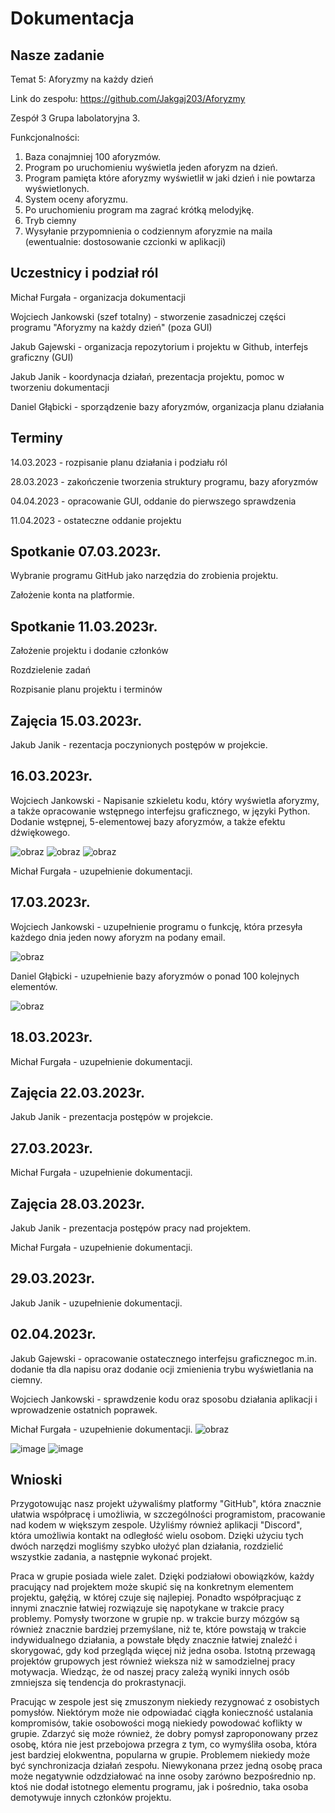 # Dokumentacja

## Nasze zadanie
Temat 5: Aforyzmy na każdy dzień

Link do zespołu: https://github.com/Jakgaj203/Aforyzmy

Zespół 3 Grupa labolatoryjna 3.

Funkcjonalności:

1.    Baza conajmniej 100 aforyzmów.
3.    Program po uruchomieniu wyświetla jeden aforyzm na dzień.
5.    Program pamięta które aforyzmy wyświetlił w jaki dzień i nie powtarza wyświetlonych.
7.    System oceny aforyzmu.
9.    Po uruchomieniu program ma zagrać krótką melodyjkę.
11.    Tryb ciemny
13.    Wysyłanie przypomnienia o codziennym aforyzmie na maila (ewentualnie: dostosowanie czcionki w aplikacji)

## Uczestnicy i podział ról
Michał Furgała - organizacja dokumentacji

Wojciech Jankowski (szef totalny) -  stworzenie zasadniczej części programu "Aforyzmy na każdy dzień" (poza GUI)

Jakub Gajewski - organizacja repozytorium i projektu w Github, interfejs graficzny (GUI)

Jakub Janik - koordynacja działań, prezentacja projektu, pomoc w tworzeniu dokumentacji

Daniel Głąbicki - sporządzenie bazy aforyzmów, organizacja planu działania

## Terminy
14.03.2023 - rozpisanie planu działania i podziału ról

28.03.2023 - zakończenie tworzenia struktury programu, bazy aforyzmów

04.04.2023 - opracowanie GUI, oddanie do pierwszego sprawdzenia

11.04.2023 - ostateczne oddanie projektu

## Spotkanie 07.03.2023r.
Wybranie programu GitHub jako narzędzia do zrobienia projektu. 

Założenie konta na platformie.

## Spotkanie 11.03.2023r.
Założenie projektu i dodanie członków

Rozdzielenie zadań

Rozpisanie planu projektu i terminów

## Zajęcia 15.03.2023r.
Jakub Janik - rezentacja poczynionych postępów w projekcie.


## 16.03.2023r.
Wojciech Jankowski - Napisanie szkieletu kodu, który wyświetla aforyzmy, a także opracowanie wstępnego interfejsu graficznego, w języki Python. Dodanie wstępnej, 5-elementowej bazy aforyzmów, a także efektu dźwiękowego.

![obraz](https://user-images.githubusercontent.com/127214880/225744889-e19be129-15d1-4b58-bac4-1e830c774d47.png)
![obraz](https://user-images.githubusercontent.com/127214880/225745088-23b1207b-f175-4274-91f7-ba12b05cda9d.png)
![obraz](https://user-images.githubusercontent.com/127214880/225745685-5a7f4e3b-791a-406a-8f82-4aebe6433c67.png)

Michał Furgała - uzupełnienie dokumentacji.

## 17.03.2023r.
Wojciech Jankowski - uzupełnienie programu o funkcję, która przesyła każdego dnia jeden nowy aforyzm na podany email.

![obraz](https://user-images.githubusercontent.com/127214880/226106271-a82db5a9-7f05-40d5-b6f4-1d7575a092ff.png)

Daniel Głąbicki - uzupełnienie bazy aforyzmów o ponad 100 kolejnych elementów.

![obraz](https://user-images.githubusercontent.com/127214880/226106250-f2fa304b-4c3a-408f-bec0-30a67e05c680.png)

## 18.03.2023r.
Michał Furgała - uzupełnienie dokumentacji.

## Zajęcia 22.03.2023r.
Jakub Janik - prezentacja postępów w projekcie. 

## 27.03.2023r.
Michał Furgała - uzupełnienie dokumentacji.

## Zajęcia 28.03.2023r.
Jakub Janik - prezentacja postępów pracy nad projektem.

Michał Furgała - uzupełnienie dokumentacji.

## 29.03.2023r.
Jakub Janik - uzupełnienie dokumentacji.

## 02.04.2023r.
Jakub Gajewski - opracowanie ostatecznego interfejsu graficznegoc m.in. dodanie tła dla napisu oraz dodanie ocji zmienienia trybu wyświetlania na ciemny.

Wojciech Jankowski - sprawdzenie kodu oraz sposobu działania aplikacji i wprowadzenie ostatnich poprawek.

Michał Furgała - uzupełnienie dokumentacji.
![obraz](https://user-images.githubusercontent.com/127214880/229371939-ce743246-4fe6-41ae-a6b1-b8376066ae17.png)


![image](https://user-images.githubusercontent.com/127213234/229372186-ffa46860-f1b6-4843-afca-f7b71f6c84da.png)
![image](https://user-images.githubusercontent.com/127213234/229372221-34bb83e4-75ea-421f-9027-7c67177252cb.png)

## Wnioski
Przygotowując nasz projekt używaliśmy platformy "GitHub", która znacznie ułatwia współpracę i umożliwia, w szczególności programistom, pracowanie nad kodem w większym zespole. Użyliśmy również aplikacji "Discord", która umożliwia kontakt na odległość wielu osobom. Dzięki użyciu tych dwóch narzędzi mogliśmy szybko ułożyć plan działania, rozdzielić wszystkie zadania, a następnie wykonać projekt.

Praca w grupie posiada wiele zalet. Dzięki podziałowi obowiązków, każdy pracujący nad projektem może skupić się na konkretnym elementem projektu, gałęźią, w której czuje się najlepiej. Ponadto współpracjuąc z innymi znacznie łatwiej rozwiązuje się napotykane w trakcie pracy problemy. Pomysły tworzone w grupie np. w trakcie burzy mózgów są również znacznie bardziej przemyślane, niż te, które powstają w trakcie indywidualnego działania, a powstałe błędy znacznie łatwiej znaleźć i skorygować, gdy kod przegląda więcej niż jedna osoba. Istotną przewagą projektów grupowych jest również wieksza niż w samodzielnej pracy motywacja. Wiedząc, że od naszej pracy zależą wyniki innych osób zmniejsza się tendencja do prokrastynacji. 

Pracując w zespole jest się zmuszonym niekiedy rezygnować z osobistych pomysłów. Niektórym może nie odpowiadać ciągła konieczność ustalania kompromisów, takie  osobowości mogą niekiedy powodować koflikty w grupie. Zdarzyć się może również, że dobry pomysł zaproponowany przez osobę, która nie jest przebojowa przegra z tym, co wymyśliła osoba, która jest bardziej elokwentna, popularna w grupie. Problemem niekiedy może być synchronizacja działań zespołu. Niewykonana przez jedną osobę praca  może negatywnie odzdziałować na inne osoby zarówno bezpośrednio np. ktoś nie dodał istotnego elementu programu, jak i pośrednio, taka osoba demotywuje innych członków projektu.
